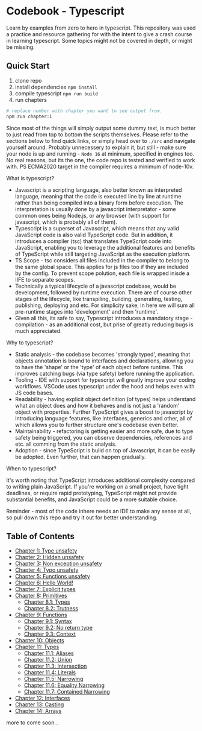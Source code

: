 # **Codebook - Typescript**
Learn by examples from zero to hero in typescript. This repository was used a practice and resource gathering for with the intent to give a crash course in learning typescript. Some topics might not be covered in depth, or might be missing.

## **Quick Start**
1. clone repo
2. install dependencies `npm install`
3. compile typescript `npm run build`
3. run chapters

```sh
# replace number with chapter you want to see output from.
npm run chapter:1
```

Since most of the things will simply output some dummy text, is much better to just read from top to bottom the scripts themselves. Please refer to the sections below to find quick links, or simply head over to `./src` and navigate yourself around. Probably unnecessery to explain it, but still - make sure your node is up and running - `Node 16` at minimum, specified in engines too. No real reasons, but its the one, the code repo is tested and verified to work with. PS ECMA2020 target in the compiler requires a minimum of node-10v.

What is typescript?

- Javascript is a scripting language, also better known as interpreted language, meaning that the code is executed line by line at runtime rather than being compiled into a binary form before execution. The interpretation is usually done by a javascript interpretator - some common ones being Node.js, or any browser (with support for javascript, which is probably all of them).
- Typescript is a superset of Javascript, which means that any valid JavaScript code is also valid TypeScript code. But in addition, it introduces a compiler (tsc) that translates TypeScript code into JavaScript, enabling you to leverage the additional features and benefits of TypeScript while still targeting JavaScript as the execution platform.
- TS Scope - tsc considers all files included in the compiler to belong to the same global space. This applies for js files too if they are included by the config. To prevent scope polution, each file is wrapped inisde a  IIFE to separate scopes.
- Technically a typical lifecycle of a javascript codebase, would be development, followed by runtime execution. There are of course other stages of the lifecycle, like transpiling, building, generating, testing, publishing, deploying and etc. For simplicity sake, in here we will sum all pre-runtime stages into 'development' and then 'runtime'. 
- Given all this, its safe to say, Typescript introduces a mandatory stage - compilation - as an additional cost, but prise of greatly reducing bugs is much appreciated.

Why to typescript?

- Static analysis - the codebase becomes 'strongly typed', meaning that objects annotation is bound to interfaces and declarations, allowing you to have the 'shape' or the 'type' of each object before runtime. This improves catching bugs (via type safety) before running the application.
- Tooling - IDE with support for typescript will greatly improve your coding workflows. VSCode uses typescript under the hood and helps even with JS code bases.
- Readability - having explicit object definition (of types) helps understand what an object does and how it behaves and is not just a 'random' object with properties. Further TypeScript gives a boost to javascript by introducing language features, like interfaces, generics and other, all of which allows you to further structure one's codebase even better.
- Maintainability - refactoring is getting easier and more safe, due to type safety being triggered, you can observe dependencies, references and etc. all comming from the static analysis.
- Adoption - since TypeScript is build on top of Javascript, it can be easily be adopted. Even further, that can happen gradually.

When to typescript?

It's worth noting that TypeScript introduces additional complexity compared to writing plain JavaScript. If you're working on a small project, have tight deadlines, or require rapid prototyping, TypeScript might not provide substantial benefits, and JavaScript could be a more suitable choice.

Reminder - most of the code inhere needs an IDE to make any sense at all, so pull down this repo and try it out for better understanding.

## **Table of Contents**
- [Chapter 1: Type unsafety](#chapter-1-introduction)
- [Chapter 2: Hidden unsafety](#chapter-2-main-topic)
- [Chapter 3: Non exception unsafety](#chapter-2-main-topic)
- [Chapter 4: Typo unsafety](#chapter-2-main-topic)
- [Chapter 5: Functions unsafety](#chapter-2-main-topic)
- [Chapter 6: Hello World!](#chapter-2-main-topic)
- [Chapter 7: Explicit types](#chapter-2-main-topic)
- [Chapter 8: Primitives](https://github.com/gvanastasov/codebook-typescript/blob/main/src/8_primitives/index.ts)
    - [Chapter 8.1: Types](#chapter-2-main-topic)
    - [Chapter 8.2: Trutness](#chapter-2-main-topic)
- [Chapter 9: Functions](https://github.com/gvanastasov/codebook-typescript/blob/main/src/9_functions/index.ts)
    - [Chapter 9.1: Syntax](#chapter-2-main-topic)
    - [Chapter 9.2: No return type](#chapter-2-main-topic)
    - [Chapter 9.3: Context](#chapter-2-main-topic)
- [Chapter 10: Objects](#chapter-2-main-topic)
- [Chapter 11: Types](#chapter-2-main-topic)
    - [Chapter 11.1: Aliases](#chapter-2-main-topic)
    - [Chapter 11.2: Union](#chapter-2-main-topic)
    - [Chapter 11.3: Intersection](#chapter-2-main-topic)
    - [Chapter 11.4: Literals](#chapter-2-main-topic)
    - [Chapter 11.5: Narrowing](#chapter-2-main-topic)
    - [Chapter 11.6: Equality Narrowing](#chapter-2-main-topic)
    - [Chapter 11.7: Contained Narrowing](#chapter-2-main-topic)
- [Chapter 12: Interfaces](#chapter-2-main-topic)
- [Chapter 13: Casting](#chapter-2-main-topic)
- [Chapter 14: Arrays](#chapter-2-main-topic)

more to come soon...